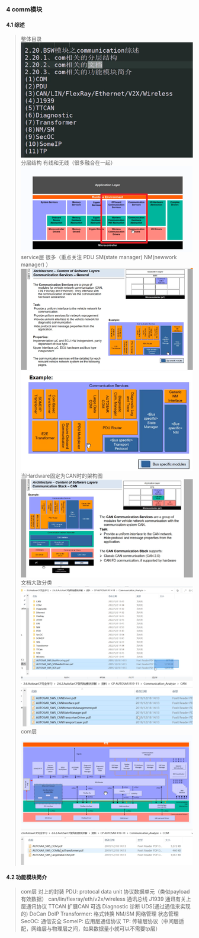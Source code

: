 ### 4 comm模块
#### 4.1 综述
> 整体目录
> ![alt text](image.png)
> 分层结构 有线和无线（很多融合在一起）
> ![alt text](image-1.png)
> service层 很多（重点关注 PDU SM(state manager) NM(newwork manager) ）
> ![alt text](image-2.png)
> ![alt text](image-3.png)
> 当Hardware固定为CAN时的架构图
>  ![alt text](image-4.png)
> 文档大致分类
> ![alt text](image-6.png)
> ![alt text](image-7.png)
> com层
> ![alt text](image-8.png)
> ![alt text](image-9.png)
#### 4.2 功能模块简介
> com层 对上的封装
> PDU: protocal data unit 协议数据单元（类似payload 有效数据）
> can/lin/flexray/eth/v2x/wireless 通讯总线
> J1939 通讯有关上层通讯协议
> TTCAN 扩展CAN 可选
> Diagnostic 诊断 UDS(通过通信来实现的) DoCan DoIP
> Transformer: 格式转换
> NM/SM 网络管理 状态管理
> SecOC: 通信安全
> SomeIP: 应用层通信协议
> TP: 传输层协议（中间层适配，网络层与物理层之间，如果数据量小就可以不需要tp层）
> 